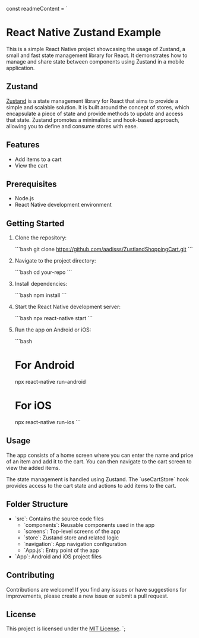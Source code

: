 const readmeContent = `
# React Native Zustand Example

This is a simple React Native project showcasing the usage of Zustand, a small and fast state management library for React. It demonstrates how to manage and share state between components using Zustand in a mobile application.

## Zustand

[Zustand](https://github.com/pmndrs/zustand) is a state management library for React that aims to provide a simple and scalable solution. It is built around the concept of stores, which encapsulate a piece of state and provide methods to update and access that state. Zustand promotes a minimalistic and hook-based approach, allowing you to define and consume stores with ease.

## Features

- Add items to a cart
- View the cart

## Prerequisites

- Node.js
- React Native development environment

## Getting Started

1. Clone the repository:

   \`\`\`bash
   git clone https://github.com/aadisss/ZustlandShoppingCart.git
   \`\`\`

2. Navigate to the project directory:

   \`\`\`bash
   cd your-repo
   \`\`\`

3. Install dependencies:

   \`\`\`bash
   npm install
   \`\`\`

4. Start the React Native development server:

   \`\`\`bash
   npx react-native start
   \`\`\`

5. Run the app on Android or iOS:

   \`\`\`bash
   # For Android
   npx react-native run-android

   # For iOS
   npx react-native run-ios
   \`\`\`

## Usage

The app consists of a home screen where you can enter the name and price of an item and add it to the cart. You can then navigate to the cart screen to view the added items.

The state management is handled using Zustand. The \`useCartStore\` hook provides access to the cart state and actions to add items to the cart.

## Folder Structure

- \`src\`: Contains the source code files
  - \`components\`: Reusable components used in the app
  - \`screens\`: Top-level screens of the app
  - \`store\`: Zustand store and related logic
  - \`navigation\`: App navigation configuration
  - \`App.js\`: Entry point of the app
- \`App\`: Android and iOS project files

## Contributing

Contributions are welcome! If you find any issues or have suggestions for improvements, please create a new issue or submit a pull request.

## License

This project is licensed under the [MIT License](LICENSE).
`;


